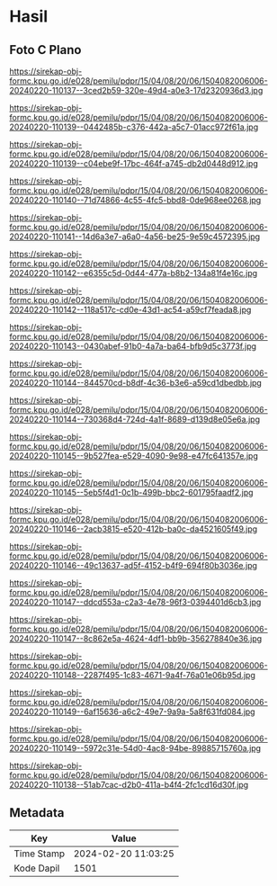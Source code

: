 # Hasil

## Foto C Plano

https://sirekap-obj-formc.kpu.go.id/e028/pemilu/pdpr/15/04/08/20/06/1504082006006-20240220-110137--3ced2b59-320e-49d4-a0e3-17d2320936d3.jpg

https://sirekap-obj-formc.kpu.go.id/e028/pemilu/pdpr/15/04/08/20/06/1504082006006-20240220-110139--0442485b-c376-442a-a5c7-01acc972f61a.jpg

https://sirekap-obj-formc.kpu.go.id/e028/pemilu/pdpr/15/04/08/20/06/1504082006006-20240220-110139--c04ebe9f-17bc-464f-a745-db2d0448d912.jpg

https://sirekap-obj-formc.kpu.go.id/e028/pemilu/pdpr/15/04/08/20/06/1504082006006-20240220-110140--71d74866-4c55-4fc5-bbd8-0de968ee0268.jpg

https://sirekap-obj-formc.kpu.go.id/e028/pemilu/pdpr/15/04/08/20/06/1504082006006-20240220-110141--14d6a3e7-a6a0-4a56-be25-9e59c4572395.jpg

https://sirekap-obj-formc.kpu.go.id/e028/pemilu/pdpr/15/04/08/20/06/1504082006006-20240220-110142--e6355c5d-0d44-477a-b8b2-134a81f4e16c.jpg

https://sirekap-obj-formc.kpu.go.id/e028/pemilu/pdpr/15/04/08/20/06/1504082006006-20240220-110142--118a517c-cd0e-43d1-ac54-a59cf7feada8.jpg

https://sirekap-obj-formc.kpu.go.id/e028/pemilu/pdpr/15/04/08/20/06/1504082006006-20240220-110143--0430abef-91b0-4a7a-ba64-bfb9d5c3773f.jpg

https://sirekap-obj-formc.kpu.go.id/e028/pemilu/pdpr/15/04/08/20/06/1504082006006-20240220-110144--844570cd-b8df-4c36-b3e6-a59cd1dbedbb.jpg

https://sirekap-obj-formc.kpu.go.id/e028/pemilu/pdpr/15/04/08/20/06/1504082006006-20240220-110144--730368d4-724d-4a1f-8689-d139d8e05e6a.jpg

https://sirekap-obj-formc.kpu.go.id/e028/pemilu/pdpr/15/04/08/20/06/1504082006006-20240220-110145--9b527fea-e529-4090-9e98-e47fc641357e.jpg

https://sirekap-obj-formc.kpu.go.id/e028/pemilu/pdpr/15/04/08/20/06/1504082006006-20240220-110145--5eb5f4d1-0c1b-499b-bbc2-601795faadf2.jpg

https://sirekap-obj-formc.kpu.go.id/e028/pemilu/pdpr/15/04/08/20/06/1504082006006-20240220-110146--2acb3815-e520-412b-ba0c-da4521605f49.jpg

https://sirekap-obj-formc.kpu.go.id/e028/pemilu/pdpr/15/04/08/20/06/1504082006006-20240220-110146--49c13637-ad5f-4152-b4f9-694f80b3036e.jpg

https://sirekap-obj-formc.kpu.go.id/e028/pemilu/pdpr/15/04/08/20/06/1504082006006-20240220-110147--ddcd553a-c2a3-4e78-96f3-0394401d6cb3.jpg

https://sirekap-obj-formc.kpu.go.id/e028/pemilu/pdpr/15/04/08/20/06/1504082006006-20240220-110147--8c862e5a-4624-4df1-bb9b-356278840e36.jpg

https://sirekap-obj-formc.kpu.go.id/e028/pemilu/pdpr/15/04/08/20/06/1504082006006-20240220-110148--2287f495-1c83-4671-9a4f-76a01e06b95d.jpg

https://sirekap-obj-formc.kpu.go.id/e028/pemilu/pdpr/15/04/08/20/06/1504082006006-20240220-110149--6af15636-a6c2-49e7-9a9a-5a8f631fd084.jpg

https://sirekap-obj-formc.kpu.go.id/e028/pemilu/pdpr/15/04/08/20/06/1504082006006-20240220-110149--5972c31e-54d0-4ac8-94be-89885715760a.jpg

https://sirekap-obj-formc.kpu.go.id/e028/pemilu/pdpr/15/04/08/20/06/1504082006006-20240220-110138--51ab7cac-d2b0-411a-b4f4-2fc1cd16d30f.jpg


## Metadata

| Key        | Value               |
| ---------- | ------------------- |
| Time Stamp | 2024-02-20 11:03:25 |
| Kode Dapil | 1501                |



